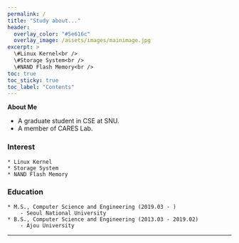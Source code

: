```yaml
---
permalink: /
title: "Study about..."
header:
  overlay_color: "#5e616c"
  overlay_image: /assets/images/mainimage.jpg
excerpt: >
  \#Linux Kernel<br />
  \#Storage System<br />
  \#NAND Flash Memory<br />
toc: true
toc_sticky: true
toc_label: "Contents"
---
```



**About Me**
- A graduate student in CSE at SNU.
- A member of CARES Lab.

### Interest
    * Linux Kernel
    * Storage System
    * NAND Flash Memory

### Education
    * M.S., Computer Science and Engineering (2019.03 - )
        - Seoul National University
    * B.S., Computer Science and Engineering (2013.03 - 2019.02)
        - Ajou University 

---

